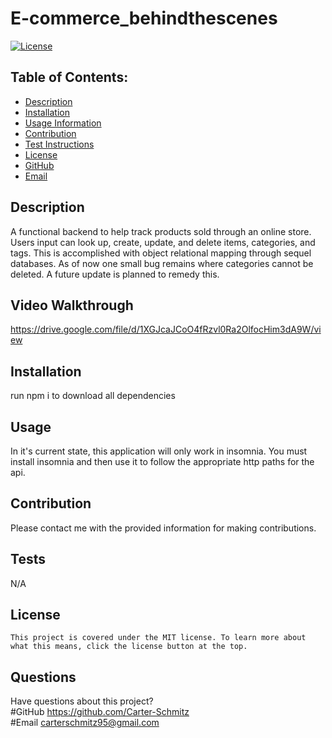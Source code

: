 # E-commerce_behindthescenes

  [![License](https://img.shields.io/badge/License-MIT-blue.svg)](https://opensource.org/licenses/MIT)

  ## Table of Contents:
  * [Description](#Description)
  * [Installation](#Installation)
  * [Usage Information](#Usage)
  * [Contribution](#Contribution)
  * [Test Instructions](#Tests)
  * [License](#License)
  * [GitHub](#GitHub)
  * [Email](#Email)

  ## Description 
  A functional backend to help  track products sold through an online store. Users input can look up, create, update, and delete items, categories, and tags. This is accomplished with object relational mapping through sequel databases. As of now one small bug remains where categories cannot be deleted. A future update is planned to remedy this.
  
  ## Video Walkthrough
  https://drive.google.com/file/d/1XGJcaJCoO4fRzvl0Ra2OlfocHim3dA9W/view

  ## Installation 
  run npm i to download all dependencies

  ## Usage 
  In it's current state, this application will only work in insomnia. You must install insomnia and then use it to follow the appropriate http paths for the api.

  ## Contribution 
  Please contact me with the provided information for making contributions.

  ## Tests 
  N/A

  ## License
    This project is covered under the MIT license. To learn more about what this means, click the license button at the top.

  ## Questions
  Have questions about this project?  
  #GitHub https://github.com/Carter-Schmitz  
  #Email carterschmitz95@gmail.com
